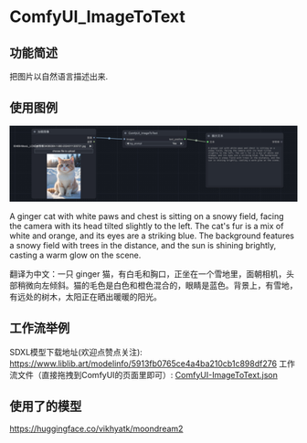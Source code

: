 # ComfyUI_ImageToText

## 功能简述

把图片以自然语言描述出来.

## 使用图例

![demo.png](image%2Fdemo.png)

A ginger cat with white paws and chest is sitting on a snowy field, facing the camera with its head tilted slightly to the left. The cat's fur is a mix of white and orange, and its eyes are a striking blue. The background features a snowy field with trees in the distance, and the sun is shining brightly, casting a warm glow on the scene.

翻译为中文：一只 ginger 猫，有白毛和胸口，正坐在一个雪地里，面朝相机，头部稍微向左倾斜。猫的毛色是白色和橙色混合的，眼睛是蓝色。背景上，有雪地，有远处的树木，太阳正在晒出暖暖的阳光。

## 工作流举例

SDXL模型下载地址(欢迎点赞点关注): https://www.liblib.art/modelinfo/5913fb0765ce4a4ba210cb1c898df276
工作流文件（直接拖拽到ComfyUI的页面里即可）: [ComfyUI-ImageToText.json](ComfyUI-ImageToText.json)

## 使用了的模型

https://huggingface.co/vikhyatk/moondream2